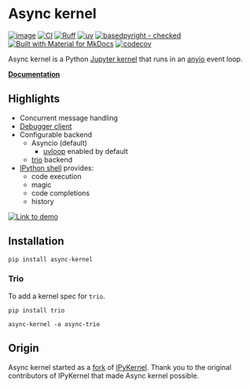 # Async kernel

[![image](https://img.shields.io/pypi/pyversions/async-kernel.svg)](https://pypi.python.org/pypi/async-kernel)
[![CI](https://github.com/fleming79/async-kernel/actions/workflows/ci.yml/badge.svg?branch=main)](https://github.com/fleming79/async-kernel/actions/workflows/ci.yml)
[![Ruff](https://img.shields.io/endpoint?url=https://raw.githubusercontent.com/astral-sh/ruff/main/assets/badge/v2.json)](https://github.com/astral-sh/ruff)
[![uv](https://img.shields.io/endpoint?url=https://raw.githubusercontent.com/astral-sh/uv/main/assets/badge/v0.json)](https://github.com/astral-sh/uv)
[![basedpyright - checked](https://img.shields.io/badge/basedpyright-checked-42b983)](https://docs.basedpyright.com)
[![Built with Material for MkDocs](https://img.shields.io/badge/Material_for_MkDocs-526CFE?style=plastic&logo=MaterialForMkDocs&logoColor=white)](https://squidfunk.github.io/mkdocs-material/)
[![codecov](https://codecov.io/github/fleming79/async-kernel/graph/badge.svg?token=PX0RWNKT85)](https://codecov.io/github/fleming79/async-kernel)

Async kernel is a Python [Jupyter kernel](https://docs.jupyter.org/en/latest/projects/kernels.html#kernels-programming-languages) that runs in an [anyio](https://pypi.org/project/anyio/) event loop.

**[Documentation](https://fleming79.github.io/async-kernel/)**

## Highlights

- Concurrent message handling
- [Debugger client](https://jupyterlab.readthedocs.io/en/latest/user/debugger.html#debugger)
- Configurable backend
    - Asyncio (default)
        - [uvloop](https://pypi.org/project/uvloop/) enabled by default
    - [trio](https://pypi.org/project/trio/) backend
- [IPython shell](https://ipython.readthedocs.io/en/stable/overview.html#enhanced-interactive-python-shell) provides:
    - code execution
    - magic
    - code completions
    - history

[![Link to demo](https://github.com/user-attachments/assets/9a4935ba-6af8-4c9f-bc67-b256be368811)](https://fleming79.github.io/async-kernel/simple_example/ "Show demo notebook.")

## Installation

```shell
pip install async-kernel
```

### Trio

To add a kernel spec for `trio`.

```shell
pip install trio
```

```shell
async-kernel -a async-trio
```

## Origin

Async kernel started as a [fork](https://github.com/ipython/ipykernel/commit/8322a7684b004ee95f07b2f86f61e28146a5996d)
of [IPyKernel](https://github.com/ipython/ipykernel). Thank you to the original contributors of IPyKernel that made Async kernel possible.
